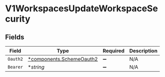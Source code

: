 # V1WorkspacesUpdateWorkspaceSecurity


## Fields

| Field                                                               | Type                                                                | Required                                                            | Description                                                         |
| ------------------------------------------------------------------- | ------------------------------------------------------------------- | ------------------------------------------------------------------- | ------------------------------------------------------------------- |
| `Oauth2`                                                            | [*components.SchemeOauth2](../../models/components/schemeoauth2.md) | :heavy_minus_sign:                                                  | N/A                                                                 |
| `Bearer`                                                            | **string*                                                           | :heavy_minus_sign:                                                  | N/A                                                                 |